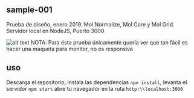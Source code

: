 ## sample-001

Prueba de diseño, enero 2019.
Mol Normalize, Mol Core y Mol Grid.
Servidor local en NodeJS,
Puerto 3000


![alt text](https://pbs.twimg.com/media/Dxm642YUUAEjiYe.jpg:large)
NOTA: Para ésta prueba únicamente quería ver que tan fácil es hacer una maqueta para monitor, no es responsiva

## uso
Descarga el repositorio, instala las dependencias
`npm install`, levanta el servidor `npm start`
abre tu navegador en la ruta `http:\\localhost:3000`
